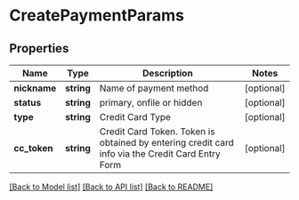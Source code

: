 # CreatePaymentParams

## Properties
Name | Type | Description | Notes
------------ | ------------- | ------------- | -------------
**nickname** | **string** | Name of payment method | [optional] 
**status** | **string** | primary, onfile or hidden | [optional] 
**type** | **string** | Credit Card Type | [optional] 
**cc_token** | **string** | Credit Card Token. Token is obtained by entering credit card info via the Credit Card Entry Form | [optional] 

[[Back to Model list]](../README.md#documentation-for-models) [[Back to API list]](../README.md#documentation-for-api-endpoints) [[Back to README]](../README.md)


